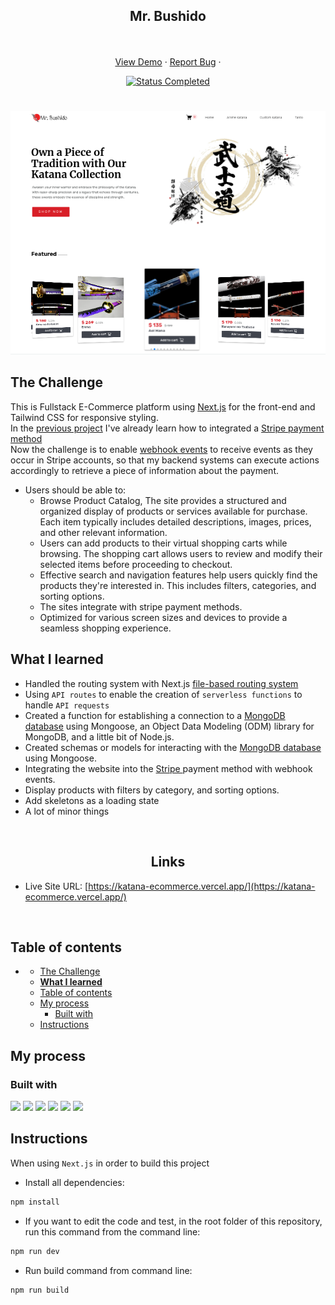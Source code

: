 <div id="top"></div>

<div align="center">
  <h2 align="center">Mr. Bushido</h2>
  <p align="center">
    <br />
    <br />
    <a href="https://katana-ecommerce.vercel.app/" target="_blank">View Demo</a>
    ·
    <a href="https://github.com/mahdipratama/katana-ecommerce" target="_blank">Report Bug</a>
    ·
  </p>
</div>

<!-- Bagdes -->
<div align="center">
  <!-- Profile -->

  <!-- Status -->
  <a href="#">
    <img src="https://img.shields.io/badge/Status-Completed-brightgreen?style=for-the-badge" alt="Status Completed">
  </a>

</div>

#

<div align="center">

![](./public/desktop-preview.jpg)

</div>

## The Challenge

This is Fullstack E-Commerce platform using <a href='https://nextjs.org/' target=_blank>Next.js</a> for the front-end and Tailwind CSS for responsive styling.
<br/>
In the <a href='https://github.com/mahdipratama/one-for-all'>previous project</a> I've already learn how to integrated a <a href='https://stripe.com/docs/webhooks' target=_blank>Stripe payment method</a>
<br/>
Now the challenge is to enable <a href='https://stripe.com/en-gb-us' target=_blank>webhook events</a> to receive events as they occur in Stripe accounts, so that my backend systems can execute actions accordingly to retrieve a piece of information about the payment.
<br>

- Users should be able to:
  - Browse Product Catalog, The site provides a structured and organized display of products or services available for purchase. Each item typically includes detailed descriptions, images, prices, and other relevant information.
  - Users can add products to their virtual shopping carts while browsing. The shopping cart allows users to review and modify their selected items before proceeding to checkout.
  - Effective search and navigation features help users quickly find the products they're interested in. This includes filters, categories, and sorting options.
  - The sites integrate with stripe payment methods.
  - Optimized for various screen sizes and devices to provide a seamless shopping experience.
    <br>

## **What I learned**

- Handled the routing system with Next.js <a href='https://nextjs.org/docs/pages/building-your-application/routing'>file-based routing system</a>
- Using `API routes` to enable the creation of `serverless functions` to handle `API requests`
- Created a function for establishing a connection to a <a href='https://www.mongodb.com/atlas/database' target=_blank>MongoDB database</a> using Mongoose, an Object Data Modeling (ODM) library for MongoDB, and a little bit of Node.js.
- Created schemas or models for interacting with the <a href='https://www.mongodb.com/atlas/database' target=_blank>MongoDB database</a> using Mongoose.
- Integrating the website into the <a href='https://stripe.com/en-gb-us' target=_blank>Stripe </a>payment method with webhook events.
- Display products with filters by category, and sorting options.
- Add skeletons as a loading state
- A lot of minor things

<br>

<h2 align="center">Links</h2>

- Live Site URL: [https://katana-ecommerce.vercel.app/](https://katana-ecommerce.vercel.app/)

<br>

## Table of contents

[](#)

- [](#)
  - [The Challenge](#the-challenge)
  - [**What I learned**](#what-i-learned)
  - [Table of contents](#table-of-contents)
  - [My process](#my-process)
    - [Built with](#built-with)
  - [Instructions](#instructions)

## My process

### Built with

<!-- Bagdes -->

![](https://img.shields.io/badge/-React.Js-61DAFB?logo=react&logoColor=white&style=for-the-badge)
![](https://img.shields.io/badge/-Next.Js-000000?logo=Next.js&logoColor=white&style=for-the-badge)
![](https://img.shields.io/badge/-Tailwind-06B6D4?style=for-the-badge&logo=tailwindcss&logoColor=white)
![](https://img.shields.io/badge/-CSS3-1572B6?style=for-the-badge&logo=css3&logoColor=white)
![](https://img.shields.io/badge/-MongoDB-47A248?logo=mongodb&logoColor=white&style=for-the-badge)
![](https://img.shields.io/badge/-Stripe-008CDD?logo=stripe&logoColor=white&style=for-the-badge)

## Instructions

When using `Next.js` in order to build this project

- Install all dependencies:

```bash
npm install
```

- If you want to edit the code and test, in the root folder of this repository, run this command from the command line:

```bash
npm run dev
```

- Run build command from command line:

```bash
npm run build
```
